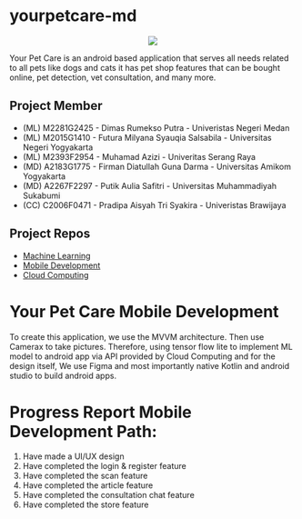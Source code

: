 # yourpetcare-md
<p align="center"><img src="https://drive.google.com/uc?export=view&id=1CmBzLhC8ljjB2jcjmYOb2vUIMDb2SQEA"/></p>
Your Pet Care is an android based application that serves all needs related to all pets like dogs and cats it has pet shop features that can be bought online, pet detection, vet consultation, and many more.


## Project Member 
* (ML) M2281G2425 - Dimas Rumekso Putra - Univeristas Negeri Medan 
* (ML) M2015G1410 - Futura Milyana Syauqia Salsabila - Universitas Negeri Yogyakarta 
* (ML) M2393F2954 - Muhamad Azizi - Univeritas Serang Raya 
* (MD) A2183G1775 - Firman Diatullah Guna Darma - Universitas Amikom Yogyakarta
* (MD) A2267F2297 - Putik Aulia Safitri - Universitas Muhammadiyah Sukabumi
* (CC) C2006F0471 - Pradipa Aisyah Tri Syakira - Univeristas Brawijaya 

## Project Repos 
* [Machine Learning](https://github.com/memelabela/yourpetcare-ml)
* [Mobile Development](https://github.com/vandarma27/yourpetcare-md)
* [Cloud Computing](https://github.com/pradipaaisyah/yourpetcare-cc)

# Your Pet Care Mobile Development 
To create this application, we use the MVVM architecture. Then use Camerax to take pictures. Therefore, using tensor flow lite to implement ML model to android app via API provided by Cloud Computing and for the design itself, We use Figma and most importantly native Kotlin and android studio to build android apps.


# Progress Report Mobile Development Path: 
1. Have made a UI/UX design
2. Have completed the login & register feature
3. Have completed the scan feature
4. Have completed the article feature
5. Have completed the consultation chat feature
6. Have completed the store feature
